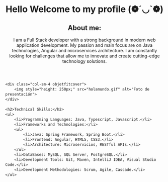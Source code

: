 <head>
    <meta charset="UTF-8">
    <meta name="viewport" content="width=device-width, initial-scale=1.0">
    <title>Document</title>
    <link rel="stylesheet" href="style.css">
    <link href="https://cdn.jsdelivr.net/npm/bootstrap@5.0.2/dist/css/bootstrap.min.css" rel="stylesheet" integrity="sha384-EVSTQN3/azprG1Anm3QDgpJLIm9Nao0Yz1ztcQTwFspd3yD65VohhpuuCOmLASjC" crossorigin="anonymous">
</head>

<body>
    <header>
        <h1>Hello Welcome to my profile (❁´◡`❁)</h1>
        <h2>About me:</h2>
        <p>
            I am a Full Stack developer with a strong background in modern web application development. My passion and
            main
            focus are on Java technologies, Angular and microservices architecture. I am constantly looking for
            challenges
            that allow me to innovate and create cutting-edge technology solutions.
        </p>
    </header>

    <div class="col-sm-4 objetfitcover">
        <img style="height: 250px;" src="holamundo.gif" alt="Foto de presentación">
    </div>

    <h2>Technical Skills:</h2>
    <ul>
        <li>Programming Languages: Java, Typescript, Javascript.</li>
        <li>Frameworks and Technologies:</li>
        <ul>
            <li>Java: Spring Framework, Spring Boot.</li>
            <li>Frontend: Angular, HTML5, CSS3.</li>
            <li>Architecture: Microservicios, RESTful APIs.</li>
        </ul>
        <li>DataBases: MySQL, SQL Server, PostgreSQL.</li>
        <li>Development Tools: Git, Maven, IntelliJ IDEA, Visual Studio Code.</li>
        <li>Development Methodologies: Scrum, Agile, Cascade.</li>
    </ul>
</body>
